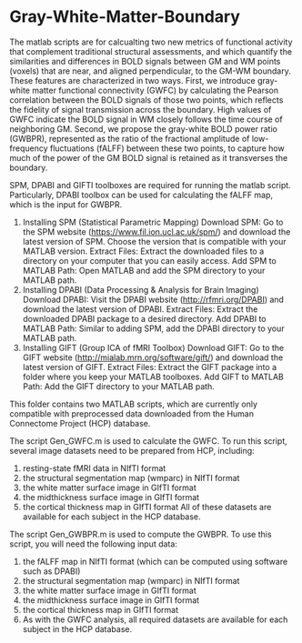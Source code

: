 # Gray-White-Matter-Boundary
The matlab scripts are for calcualting two new metrics of functional activity that complement traditional structural assessments, and which quantify the similarities and differences in BOLD signals between GM and WM points (voxels) that are near, and aligned perpendicular, to the GM-WM boundary. These features are characterized in two ways. First, we introduce gray-white matter functional connectivity (GWFC) by calculating the Pearson correlation between the BOLD signals of those two points, which reflects the fidelity of signal transmission across the boundary. High values of GWFC indicate the BOLD signal in WM closely follows the time course of neighboring GM.  Second, we propose the gray-white BOLD power ratio (GWBPR), represented as the ratio of the fractional amplitude of low-frequency fluctuations (fALFF) between these two points, to capture how much of the power of the GM BOLD signal is retained as it transverses the boundary. 

SPM, DPABI and GIFTI toolboxes are required for running the matlab script. Particularly, DPABI toolbox can be used for calculating the fALFF map, which is the input for GWBPR.
1. Installing SPM (Statistical Parametric Mapping)
Download SPM: Go to the SPM website (https://www.fil.ion.ucl.ac.uk/spm/) and download the latest version of SPM. Choose the version that is compatible with your MATLAB version.
Extract Files: Extract the downloaded files to a directory on your computer that you can easily access.
Add SPM to MATLAB Path: Open MATLAB and add the SPM directory to your MATLAB path.
2. Installing DPABI (Data Processing & Analysis for Brain Imaging)
Download DPABI: Visit the DPABI website (http://rfmri.org/DPABI) and download the latest version of DPABI.
Extract Files: Extract the downloaded DPABI package to a desired directory.
Add DPABI to MATLAB Path: Similar to adding SPM, add the DPABI directory to your MATLAB path.
3. Installing GIFT (Group ICA of fMRI Toolbox)
Download GIFT: Go to the GIFT website (http://mialab.mrn.org/software/gift/) and download the latest version of GIFT.
Extract Files: Extract the GIFT package into a folder where you keep your MATLAB toolboxes.
Add GIFT to MATLAB Path: Add the GIFT directory to your MATLAB path.

This folder contains two MATLAB scripts, which are currently only compatible with preprocessed data downloaded from the Human Connectome Project (HCP) database.

The script Gen_GWFC.m is used to calculate the GWFC. To run this script, several image datasets need to be prepared from HCP, including:
1. resting-state fMRI data in NIfTI format
2. the structural segmentation map (wmparc) in NIfTI format
3. the white matter surface image in GIfTI format
4. the midthickness surface image in GIfTI format
5. the cortical thickness map in GIfTI format
All of these datasets are available for each subject in the HCP database.

The script Gen_GWBPR.m is used to compute the GWBPR. To use this script, you will need the following input data:
1. the fALFF map in NIfTI format (which can be computed using software such as DPABI) 
2. the structural segmentation map (wmparc) in NIfTI format
3. the white matter surface image in GIfTI format
4. the midthickness surface image in GIfTI format
5. the cortical thickness map in GIfTI format
6. As with the GWFC analysis, all required datasets are available for each subject in the HCP database.
